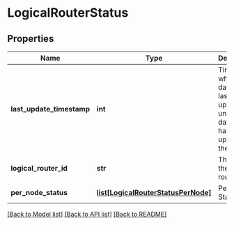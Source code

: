 # LogicalRouterStatus

## Properties
Name | Type | Description | Notes
------------ | ------------- | ------------- | -------------
**last_update_timestamp** | **int** | Timestamp when the data was last updated; unset if data source has never updated the data. | [optional] 
**logical_router_id** | **str** | The id of the logical router | 
**per_node_status** | [**list[LogicalRouterStatusPerNode]**](LogicalRouterStatusPerNode.md) | Per Node Status | [optional] 

[[Back to Model list]](../README.md#documentation-for-models) [[Back to API list]](../README.md#documentation-for-api-endpoints) [[Back to README]](../README.md)

